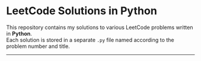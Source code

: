 # LeetCode Solutions in Python 

This repository contains my solutions to various LeetCode problems written in **Python**.  
Each solution is stored in a separate `.py` file named according to the problem number and title.

---
